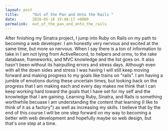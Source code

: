 ```yaml
---
layout: post
title:      "Out of the Pan and Onto the Rails "
date:       2020-05-18 19:48:17 +0000
permalink:  out_of_the_pan_and_onto_the_rails
---
```



After finishing my Sinatra project, I jump into Ruby on Rails on my path to becoming a web developer. I am honestly very nervous and excited at the same time, but more so nervous. When I say there is a ton of information to take in I am not lying from ActiveRecord, to helpers and orms, to the rake database, frameworks, and MVC knowledge and the list goes on. It also hasn't been without its hairpulling errors and stress days. Although even with all the down sides and stress I was having I will still keep moving forward and making progress to my goals like trains on "rails".  I am having a jumble of emotions during these uncertain times, but looking back on the progress that I am making each and every day makes me think that I can keep working hard toward the goals that I have set for my self and the knowledge that I am gaining. Learning Ruby, Sinatra, and Rails is something worthwhile becuase I am understanding the content that learning (I like to think of it as a factory") as well as increasing my skills. I believe that by the end of this course I will be one step forward on my way to becoming a better with web development and hopefully maybe so web design, but that's one step at a time. 
